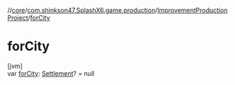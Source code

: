 //[core](../../../index.md)/[com.shinkson47.SplashX6.game.production](../index.md)/[ImprovementProductionProject](index.md)/[forCity](for-city.md)

# forCity

[jvm]\
var [forCity](for-city.md): [Settlement](../../com.shinkson47.SplashX6.game.cities/-settlement/index.md)? = null
